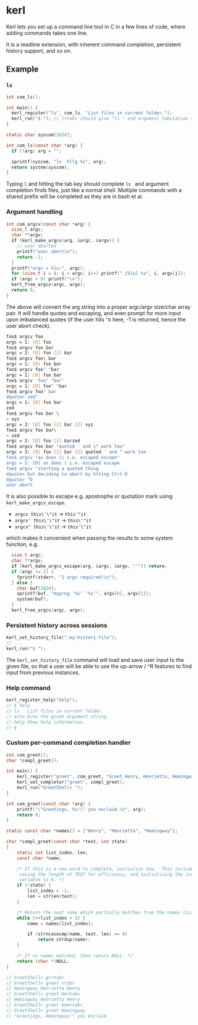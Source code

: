 # kerl
Kerl lets you set up a command line tool in C in a few lines of code, where adding commands takes one line.

It is a readline extension, with inherent command completion, persistent history support, and so on.

## Example

### `ls`

```C
int com_ls();

int main() {
  kerl_register("ls", com_ls, "List files in current folder.");
  kerl_run("$ "); // l<tab> should give "ls " and argument tabulation should give files/folders
}

static char syscom[1024]; 

int com_ls(const char *arg) {
  if (!arg) arg = "";

  sprintf(syscom, "ls -FClg %s", arg);
  return system(syscom);
}
```

Typing `l` and hitting the tab key should complete `ls ` and argument completion finds files, just like a normal shell. Multiple commands with a shared prefix will be completed as they are in bash et al.

### Argument handling

```C
int com_argcv(const char *arg) {
  size_t argc;
  char **argv;
  if (kerl_make_argcv(arg, &argc, &argv)) {
    // user aborted
    printf("user abort\n");
    return -1;
  }
  printf("argc = %lu:", argc);
  for (size_t i = 0; i < argc; i++) printf(" [%lu] %s", i, argv[i]);
  if (argc > 0) printf("\n");
  kerl_free_argcv(argc, argv);
  return 0;
}
```

The above will convert the arg string into a proper argc/argv size/char array pair. It will handle quotes and escaping, and even prompt for more input upon imbalanced quotes (if the user hits `^D` here, -1 is returned, hence the user abort check).

```Bash
foo$ argcv foo
argc = 1: [0] foo
foo$ argcv foo bar
argc = 2: [0] foo [1] bar
foo$ argcv foo\ bar
argc = 1: [0] foo bar
foo$ argcv foo" "bar
argc = 1: [0] foo bar
foo$ argcv 'foo" "bar'
argc = 1: [0] foo" "bar
foo$ argcv foo" bar
dquote> zed"
argc = 1: [0] foo bar
zed
foo$ argcv foo bar \
> xyz
argc = 3: [0] foo [1] bar [2] xyz
foo$ argcv foo bar\
> zed
argc = 2: [0] foo [1] barzed
foo$ argcv foo bar "quoted ' and \" work too"
argc = 3: [0] foo [1] bar [2] quoted ' and " work too
foo$ argcv "as does \\ i.e. escaped escape"
argc = 1: [0] as does \ i.e. escaped escape
foo$ argcv "starting a quoted thing
dquote> but deciding to abort by htting Ctrl-D
dquote> ^D
user abort
```

It is also possible to escape e.g. apostrophe or quotation mark using `kerl_make_argcv_escape`. 

   * `argcv this\'\"it` -> `this'"it`
   * `argcv' this\'\"it` -> `this\'"it`
   * `argcv" this\'\"it` -> `this'\"it`

which makes it convenient when passing the results to some system function, e.g. 
```C
  size_t argc;
  char **argv;
  if (kerl_make_argcv_escape(arg, &argc, &argv, "'")) return;
  if (argc != 2) {
    fprintf(stderr, "2 args required!\n");
  } else {
    char buf[1024];
    sprintf(buf, "myprog '%s' '%s'", argv[0], argv[1]);
    system(buf);
  }
  kerl_free_argcv(argc, argv);
```

### Persistent history across sessions

```C
kerl_set_history_file(".my-history-file");
// ...
kerl_run("$ ");
```

The `kerl_set_history_file` command will load and save user input to the given file, so that a user will be able to use the up-arrow / ^R features to find input from previous instances.

### Help command

```C
kerl_register_help("help");
// $ help
// ls   List files in current folder.
// echo Echo the given argument string.
// help Show help information.
// $ 
```

### Custom per-command completion handler

```C
int com_greet();
char *compl_greet();

int main() {
	kerl_register("greet", com_greet, "Greet Henry, Henrietta, Hemingway, or whoever.");
	kerl_set_completor("greet", compl_greet);
	kerl_run("GreetShell> ");
}

int com_greet(const char *arg) {
	printf("\"Greetings, %s!\" you exclaim.\n", arg);
	return 0;
}

static const char *names[] = {"Henry", "Henrietta", "Hemingway"};

char *compl_greet(const char *text, int state)
{
	static int list_index, len;
	const char *name;

	/* If this is a new word to complete, initialize now.  This includes
	 saving the length of TEXT for efficiency, and initializing the index
	 variable to 0. */
	if (!state) {
		list_index = -1;
		len = strlen(text);
	}

	/* Return the next name which partially matches from the names list. */
	while (++list_index < 3) {
		name = names[list_index];

		if (strncasecmp(name, text, len) == 0)
			return strdup(name);
	}

	/* If no names matched, then return NULL. */
	return (char *)NULL;
}

// GreetShell> gr<tab>
// GreetShell> greet <tab>
// Hemingway Henrietta Henry
// GreetShell> greet He<tab>
// Hemingway Henrietta Henry
// GreetShell> greet Hem<tab>
// GreetShell> greet Hemingway 
// "Greetings, Hemingway!" you exclaim.
```
